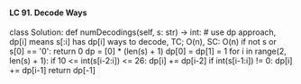 #### LC 91. Decode Ways
class Solution:
    def numDecodings(self, s: str) -> int:
        # use dp approach, dp[i] means s[:i] has dp[i] ways to decode, TC; O(n), SC: O(n)
        if not s or s[0] == '0': return 0
        dp = [0] * (len(s) + 1)
        dp[0] = dp[1] = 1
        for i in range(2, len(s) + 1):
            if 10 <= int(s[i-2:i]) <= 26:
                dp[i] += dp[i-2]
            if int(s[i-1:i]) != 0:
                dp[i] += dp[i-1]
        return dp[-1]